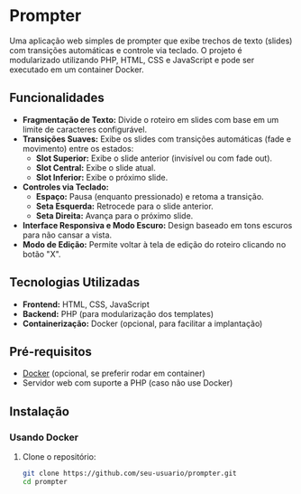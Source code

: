 # Prompter

Uma aplicação web simples de prompter que exibe trechos de texto (slides) com transições automáticas e controle via teclado. O projeto é modularizado utilizando PHP, HTML, CSS e JavaScript e pode ser executado em um container Docker.

## Funcionalidades

- **Fragmentação de Texto:** Divide o roteiro em slides com base em um limite de caracteres configurável.
- **Transições Suaves:** Exibe os slides com transições automáticas (fade e movimento) entre os estados:
  - **Slot Superior:** Exibe o slide anterior (invisível ou com fade out).
  - **Slot Central:** Exibe o slide atual.
  - **Slot Inferior:** Exibe o próximo slide.
- **Controles via Teclado:**
  - **Espaço:** Pausa (enquanto pressionado) e retoma a transição.
  - **Seta Esquerda:** Retrocede para o slide anterior.
  - **Seta Direita:** Avança para o próximo slide.
- **Interface Responsiva e Modo Escuro:** Design baseado em tons escuros para não cansar a vista.
- **Modo de Edição:** Permite voltar à tela de edição do roteiro clicando no botão "X".

## Tecnologias Utilizadas

- **Frontend:** HTML, CSS, JavaScript
- **Backend:** PHP (para modularização dos templates)
- **Containerização:** Docker (opcional, para facilitar a implantação)

## Pré-requisitos

- [Docker](https://www.docker.com/) (opcional, se preferir rodar em container)
- Servidor web com suporte a PHP (caso não use Docker)

## Instalação

### Usando Docker

1. Clone o repositório:
   ```bash
   git clone https://github.com/seu-usuario/prompter.git
   cd prompter
